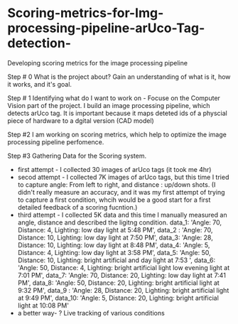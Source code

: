 # Scoring-metrics-for-Img-processing-pipeline-arUco-Tag-detection-
Developing scoring metrics for the image processing pipeline 

Step # 0 What is the project about? Gain an understanding of what is it, how it works, and it's  goal. 

Step # 1 Identifying what do I want to work on -  Focuse on the Computer Vision part of the project. I build an image processing pipeline, which detects arUco tag. It is important because it maps deteted ids of a physcial piece of hardware to a dgital version (CAD model)

Step #2 I am working on scoring metrics, which help to optimize the image processing pipeline perfomence. 

Step #3 Gathering Data for the Scoring system. 
 + first attempt - I collected 30 images of arUco tags (it took me 4hr)
 + secod attempt - I collected 7K images of arUco tags, but this time I tried to capture angle: From left to right, and distance : up/down shots. (I didn't really measure an accuracy, and it was my first attempt of trying to capture a first condition, whcih would be a good start for a first detailed feedback of a scoring fucntion.)
 + third attempt - I collected 5K data and this time I manually measured an angle, distance and described the ligitng condition.
          data_1: 'Angle: 70, Distance: 4, Lighting: low day light at 5:48 PM',
        data_2 : 'Angle: 70, Distance: 10, Lighting: low day light at 7:50 PM',
        data_3: 'Angle: 28, Distance: 10, Lighting: low day light at 8:48 PM',
        data_4: 'Angle: 5, Distance: 4, Lighting: low day light at 3:58 PM',
        data_5: 'Angle: 50, Distance: 10, Lighting: bright artificial and day light at 7:53 ',
        data_6: 'Angle: 50, Distance: 4, Lighting: bright artificial light low evening light at 7:01 PM',
        data_7: 'Angle: 70, Distance: 20, Lighting: low day light at 7:41 PM',
        data_8: 'Angle: 50, Distance: 20, Lighting: bright artificial light at 9:32 PM',
        data_9 : 'Angle: 28, Distance: 20, Lighting: bright artificial light at 9:49 PM',
        data_10: 'Angle: 5, Distance: 20, Lighting: bright artificial light at 10:08 PM'
 + a better way- ? Live tracking of various conditions 
